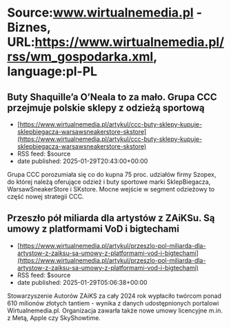 # Source:www.wirtualnemedia.pl - Biznes, URL:https://www.wirtualnemedia.pl/rss/wm_gospodarka.xml, language:pl-PL

## Buty Shaquille’a O’Neala to za mało. Grupa CCC przejmuje polskie sklepy z odzieżą sportową
 - [https://www.wirtualnemedia.pl/artykul/ccc-buty-sklepy-kupuje-sklepbiegacza-warsawsneakerstore-skstore](https://www.wirtualnemedia.pl/artykul/ccc-buty-sklepy-kupuje-sklepbiegacza-warsawsneakerstore-skstore)
 - RSS feed: $source
 - date published: 2025-01-29T20:43:00+00:00

Grupa CCC porozumiała się co do kupna 75 proc. udziałów firmy Szopex, do której należą oferujące odzież i buty sportowe marki SklepBiegacza, WarsawSneakerStore i SKstore. Mocne wejście w segment odzieżowy to część nowej strategii CCC.

## Przeszło pół miliarda dla artystów z ZAiKSu. Są umowy z platformami VoD i bigtechami
 - [https://www.wirtualnemedia.pl/artykul/przeszlo-pol-miliarda-dla-artystow-z-zaiksu-sa-umowy-z-platformami-vod-i-bigtechami](https://www.wirtualnemedia.pl/artykul/przeszlo-pol-miliarda-dla-artystow-z-zaiksu-sa-umowy-z-platformami-vod-i-bigtechami)
 - RSS feed: $source
 - date published: 2025-01-29T05:06:38+00:00

Stowarzyszenie Autorów ZAiKS za cały 2024 rok wypłaciło twórcom ponad 610 milionów złotych tantiem - wynika z danych udostępnionych portalowi Wirtualnemedia.pl. Organizacja zawarła także nowe umowy licencyjne m.in. z Metą, Apple czy SkyShowtime.

